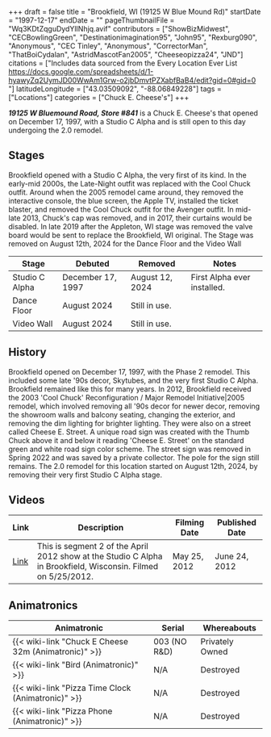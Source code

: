 +++
draft = false
title = "Brookfield, WI (19125 W Blue Mound Rd)"
startDate = "1997-12-17"
endDate = ""
pageThumbnailFile = "Wq3KDtZqguDydYlINhjq.avif"
contributors = ["ShowBizMidwest", "CECBowlingGreen", "Destinationimagination95", "John95", "Rexburg090", "Anonymous", "CEC Tinley", "Anonymous", "CorrectorMan", "ThatBoiCydalan", "AstridMascotFan2005", "Cheeseopizza24", "JND"]
citations = ["Includes data sourced from the Every Location Ever List https://docs.google.com/spreadsheets/d/1-hyawyZq2UymJD00WwAm1Grw-o2jbDmvtPZXabfBaB4/edit?gid=0#gid=0 "]
latitudeLongitude = ["43.03509092", "-88.06849228"]
tags = ["Locations"]
categories = ["Chuck E. Cheese's"]
+++

***19125 W Bluemound Road, Store #841*** is a Chuck E. Cheese's that opened on December 17, 1997, with a Studio C Alpha and is still open to this day undergoing the 2.0 remodel.

## Stages

Brookfield opened with a Studio C Alpha, the very first of its kind. In the early-mid 2000s, the Late-Night outfit was replaced with the Cool Chuck outfit. Around when the 2005 remodel came around, they removed the interactive console, the blue screen, the Apple TV, installed the ticket blaster, and removed the Cool Chuck outfit for the Avenger outfit. In mid-late 2013, Chuck's cap was removed, and in 2017, their curtains would be disabled. In late 2019 after the Appleton, WI stage was removed the valve board would be sent to replace the Brookfield, WI original. The Stage was removed on August 12th, 2024 for the Dance Floor and the Video Wall

| Stage          | Debuted           | Removed         | Notes                       |
|----------------|-------------------|-----------------|-----------------------------|
| Studio C Alpha | December 17, 1997 | August 12, 2024 | First Alpha ever installed. |
| Dance Floor    | August 2024       | Still in use.   |                             |
| Video Wall     | August 2024       | Still in use.   |                             |

## History

Brookfield opened on December 17, 1997, with the Phase 2 remodel. This included some late '90s decor, Skytubes, and the very first Studio C Alpha. Brookfield remained like this for many years. In 2012, Brookfield received the 2003 'Cool Chuck' Reconfiguration / Major Remodel Initiative|2005 remodel, which involved removing all '90s decor for newer decor, removing the showroom walls and balcony seating, changing the exterior, and removing the dim lighting for brighter lighting. They were also on a street called Cheese E. Street. A unique road sign was created with the Thumb Chuck above it and below it reading 'Cheese E. Street' on the standard green and white road sign color scheme. The street sign was removed in Spring 2022 and was saved by a private collector. The pole for the sign still remains. The 2.0 remodel for this location started on August 12th, 2024, by removing their very first Studio C Alpha stage.

## Videos

| Link                                                      | Description                                                                                                   | Filming Date | Published Date |
|-----------------------------------------------------------|---------------------------------------------------------------------------------------------------------------|--------------|----------------|
| [Link](https://www.youtube.com/watch?v=BfSpj-PIlZA&t=69s) | This is segment 2 of the April 2012 show at the Studio C Alpha in Brookfield, Wisconsin. Filmed on 5/25/2012. | May 25, 2012 | June 24, 2012  |

## Animatronics

| Animatronic                                                | Serial           | Whereabouts     |
|------------------------------------------------------------|------------------|-----------------|
| {{< wiki-link "Chuck E Cheese 32m (Animatronic)" >}} | 003 (NO R&amp;D) | Privately Owned |
| {{< wiki-link "Bird (Animatronic)" >}}               | N/A              | Destroyed       |
| {{< wiki-link "Pizza Time Clock (Animatronic)" >}}   | N/A              | Destroyed       |
| {{< wiki-link "Pizza Phone (Animatronic)" >}}        | N/A              | Destroyed       |